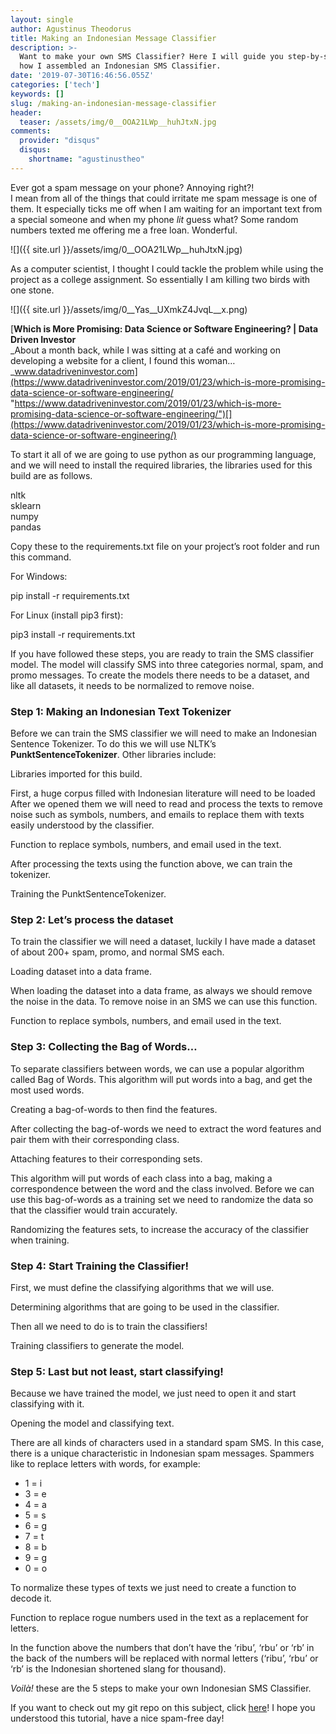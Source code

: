 ```yaml
---
layout: single
author: Agustinus Theodorus
title: Making an Indonesian Message Classifier
description: >-
  Want to make your own SMS Classifier? Here I will guide you step-by-step on
  how I assembled an Indonesian SMS Classifier.
date: '2019-07-30T16:46:56.055Z'
categories: ['tech']
keywords: []
slug: /making-an-indonesian-message-classifier
header:
  teaser: /assets/img/0__OOA21LWp__huhJtxN.jpg
comments:
  provider: "disqus"
  disqus:
    shortname: "agustinustheo"
---
```


Ever got a spam message on your phone? Annoying right?!   
I mean from all of the things that could irritate me spam message is one of them. It especially ticks me off when I am waiting for an important text from a special someone and when my phone _lit_ guess what? Some random numbers texted me offering me a free loan. Wonderful.

![]({{ site.url }}/assets/img/0__OOA21LWp__huhJtxN.jpg)

As a computer scientist, I thought I could tackle the problem while using the project as a college assignment. So essentially I am killing two birds with one stone.

![]({{ site.url }}/assets/img/0__Yas__UXmkZ4JvqL__x.png)

[**Which is More Promising: Data Science or Software Engineering? | Data Driven Investor**  
_About a month back, while I was sitting at a café and working on developing a website for a client, I found this woman…_www.datadriveninvestor.com](https://www.datadriveninvestor.com/2019/01/23/which-is-more-promising-data-science-or-software-engineering/ "https://www.datadriveninvestor.com/2019/01/23/which-is-more-promising-data-science-or-software-engineering/")[](https://www.datadriveninvestor.com/2019/01/23/which-is-more-promising-data-science-or-software-engineering/)

To start it all of we are going to use python as our programming language, and we will need to install the required libraries, the libraries used for this build are as follows.

nltk  
sklearn  
numpy  
pandas

Copy these to the requirements.txt file on your project’s root folder and run this command.

For Windows:

pip install -r requirements.txt

For Linux (install pip3 first):

pip3 install -r requirements.txt

If you have followed these steps, you are ready to train the SMS classifier model. The model will classify SMS into three categories normal, spam, and promo messages. To create the models there needs to be a dataset, and like all datasets, it needs to be normalized to remove noise.

### Step 1: Making an Indonesian Text Tokenizer

Before we can train the SMS classifier we will need to make an Indonesian Sentence Tokenizer. To do this we will use NLTK’s **PunktSentenceTokenizer**. Other libraries include:

Libraries imported for this build.

First, a huge corpus filled with Indonesian literature will need to be loaded After we opened them we will need to read and process the texts to remove noise such as symbols, numbers, and emails to replace them with texts easily understood by the classifier.

Function to replace symbols, numbers, and email used in the text.

After processing the texts using the function above, we can train the tokenizer.

Training the PunktSentenceTokenizer.

### Step 2: Let’s process the dataset

To train the classifier we will need a dataset, luckily I have made a dataset of about 200+ spam, promo, and normal SMS each.

Loading dataset into a data frame.

When loading the dataset into a data frame, as always we should remove the noise in the data. To remove noise in an SMS we can use this function.

Function to replace symbols, numbers, and email used in the text.

### Step 3: Collecting the Bag of Words…

To separate classifiers between words, we can use a popular algorithm called Bag of Words. This algorithm will put words into a bag, and get the most used words.

Creating a bag-of-words to then find the features.

After collecting the bag-of-words we need to extract the word features and pair them with their corresponding class.

Attaching features to their corresponding sets.

This algorithm will put words of each class into a bag, making a correspondence between the word and the class involved. Before we can use this bag-of-words as a training set we need to randomize the data so that the classifier would train accurately.

Randomizing the features sets, to increase the accuracy of the classifier when training.

### Step 4: Start Training the Classifier!

First, we must define the classifying algorithms that we will use.

Determining algorithms that are going to be used in the classifier.

Then all we need to do is to train the classifiers!

Training classifiers to generate the model.

### Step 5: Last but not least, start classifying!

Because we have trained the model, we just need to open it and start classifying with it.

Opening the model and classifying text.

There are all kinds of characters used in a standard spam SMS. In this case, there is a unique characteristic in Indonesian spam messages. Spammers like to replace letters with words, for example:

*   1 = i
*   3 = e
*   4 = a
*   5 = s
*   6 = g
*   7 = t
*   8 = b
*   9 = g
*   0 = o

To normalize these types of texts we just need to create a function to decode it.

Function to replace rogue numbers used in the text as a replacement for letters.

In the function above the numbers that don’t have the ‘ribu’, ‘rbu’ or ‘rb’ in the back of the numbers will be replaced with normal letters (‘ribu’, ‘rbu’ or ‘rb’ is the Indonesian shortened slang for thousand).

_Voilà!_ these are the 5 steps to make your own Indonesian SMS Classifier.

If you want to check out my git repo on this subject, click [here](https://github.com/agustinustheo/sms-classifier-model)! I hope you understood this tutorial, have a nice spam-free day!